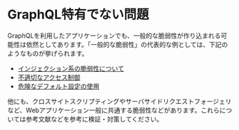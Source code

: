 # GraphQL特有でない問題

GraphQLを利用したアプリケーションでも、一般的な脆弱性が作り込まれる可能性は依然としてあります。「一般的な脆弱性」の代表的な例としては、下記のようなものが挙げられます。

- [インジェクション系の脆弱性について](common/injection.md)
- [不適切なアクセス制御](common/access_control.md)
- [危険なデフォルト設定の使用](common/default_setting.md)

他にも、クロスサイトスクリプティングやサーバサイドリクエストフォージェリなど、Webアプリケーション一般に共通する脆弱性などがあります。これらについては参考文献などを参考に検証・対策してください。